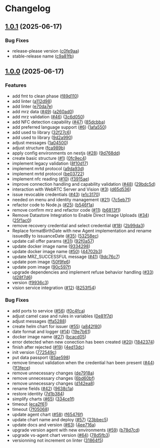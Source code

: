 # Changelog

## [1.0.1](https://github.com/2060-io/hologram-gov-id-issuer-vs/compare/v1.0.0...v1.0.1) (2025-06-17)


### Bug Fixes

* release-please version ([c0fe9aa](https://github.com/2060-io/hologram-gov-id-issuer-vs/commit/c0fe9aa70e634eac08561ea4f8edd0bef3a5403c))
* stable-release name ([c9a81fb](https://github.com/2060-io/hologram-gov-id-issuer-vs/commit/c9a81fbc887da7828638dd64ff4d40ff879a1374))

## [1.0.0](https://github.com/2060-io/hologram-gov-id-issuer-vs/compare/v0.0.5...v1.0.0) (2025-06-17)


### Features

* add fmt to clean phase ([f89d110](https://github.com/2060-io/hologram-gov-id-issuer-vs/commit/f89d1104ddaeff920f45ef809bb110325f189d35))
* add linter ([a112d98](https://github.com/2060-io/hologram-gov-id-issuer-vs/commit/a112d98d86c6ca280c39edf50d83fa5fc2d87390))
* add linter ([e70da7e](https://github.com/2060-io/hologram-gov-id-issuer-vs/commit/e70da7e1206c5374cdba90e98b75384cbbe436f5))
* add mrz data ([#49](https://github.com/2060-io/hologram-gov-id-issuer-vs/issues/49)) ([a260ad0](https://github.com/2060-io/hologram-gov-id-issuer-vs/commit/a260ad0a9fbd6ad44c21415907ad3269843c8a1e))
* add mrz validation ([#46](https://github.com/2060-io/hologram-gov-id-issuer-vs/issues/46)) ([3c6d050](https://github.com/2060-io/hologram-gov-id-issuer-vs/commit/3c6d0505c0d9375d71cca75351e00d76d021afc7))
* add NFC detection capability ([#47](https://github.com/2060-io/hologram-gov-id-issuer-vs/issues/47)) ([85dcbba](https://github.com/2060-io/hologram-gov-id-issuer-vs/commit/85dcbba9910af4f3d3ae3a8dc12c70b27c63bed0))
* add preferred language support ([#6](https://github.com/2060-io/hologram-gov-id-issuer-vs/issues/6)) ([1afa550](https://github.com/2060-io/hologram-gov-id-issuer-vs/commit/1afa550a34ea4864fccb96a578f391aedce04d13))
* add used to library ([32f27c6](https://github.com/2060-io/hologram-gov-id-issuer-vs/commit/32f27c64273b11fda67f4973d65aebc56a91b343))
* add used to library ([9d2a990](https://github.com/2060-io/hologram-gov-id-issuer-vs/commit/9d2a9907b2655a0117ed0d2af971b8948ff698c7))
* adjust messages ([1a04500](https://github.com/2060-io/hologram-gov-id-issuer-vs/commit/1a04500346029eee5d11e1049ec43e86687654d2))
* adjust structure ([fca989b](https://github.com/2060-io/hologram-gov-id-issuer-vs/commit/fca989b621e918c6a32af4d1f41234520839d878))
* apply config environments on nestjs ([#28](https://github.com/2060-io/hologram-gov-id-issuer-vs/issues/28)) ([9d768dd](https://github.com/2060-io/hologram-gov-id-issuer-vs/commit/9d768dd33ccb4279644dd5fdd0cfdcf342fb8c0c))
* create basic structure ([#1](https://github.com/2060-io/hologram-gov-id-issuer-vs/issues/1)) ([0fc9ec4](https://github.com/2060-io/hologram-gov-id-issuer-vs/commit/0fc9ec47b0b472882c62f9e567ccb221c112a1b8))
* implement legacy validation ([8f10d17](https://github.com/2060-io/hologram-gov-id-issuer-vs/commit/8f10d17bc35e3a24ac8c0bde1cbc5a598cf0f69f))
* implement mrtd protocol ([a9da93d](https://github.com/2060-io/hologram-gov-id-issuer-vs/commit/a9da93dc2b44446a3a24ec148099ad6dfa2d2720))
* implement mrtd protocol ([be03722](https://github.com/2060-io/hologram-gov-id-issuer-vs/commit/be03722627d712bf942013d6215cd5dc18d26fbd))
* implement nfc reading ([#10](https://github.com/2060-io/hologram-gov-id-issuer-vs/issues/10)) ([f3915ae](https://github.com/2060-io/hologram-gov-id-issuer-vs/commit/f3915aee31ced842e5ef8e32c82960ded428ab2e))
* improve connection handling and capability validation ([#48](https://github.com/2060-io/hologram-gov-id-issuer-vs/issues/48)) ([29bdc5d](https://github.com/2060-io/hologram-gov-id-issuer-vs/commit/29bdc5d18e6a3d666b3cf4cbaf1df81f2b10d098))
* interaction with WebRTC Server and Vision ([#3](https://github.com/2060-io/hologram-gov-id-issuer-vs/issues/3)) ([d65d536](https://github.com/2060-io/hologram-gov-id-issuer-vs/commit/d65d53666fa0f422c01cb405e7c9088db528606b))
* issue revocable credentials ([#43](https://github.com/2060-io/hologram-gov-id-issuer-vs/issues/43)) ([e1c3170](https://github.com/2060-io/hologram-gov-id-issuer-vs/commit/e1c3170dd0603e10dae5973bd96269bc6b20233b))
* needed on menu and identity management ([#21](https://github.com/2060-io/hologram-gov-id-issuer-vs/issues/21)) ([7c5eb71](https://github.com/2060-io/hologram-gov-id-issuer-vs/commit/7c5eb7191bc0be6d755ac06d34bf05a40462767b))
* refactor code to Node.js ([#25](https://github.com/2060-io/hologram-gov-id-issuer-vs/issues/25)) ([b546f1a](https://github.com/2060-io/hologram-gov-id-issuer-vs/commit/b546f1aa803ae336653952b3105c43202924d0e4))
* remove confirm mrz and refactor code ([#11](https://github.com/2060-io/hologram-gov-id-issuer-vs/issues/11)) ([b6813f1](https://github.com/2060-io/hologram-gov-id-issuer-vs/commit/b6813f1ed1f1dfa98cc732b6d4df176831bf6bf0))
* Remove Datastore Integration to Enable Direct Image Uploads ([#34](https://github.com/2060-io/hologram-gov-id-issuer-vs/issues/34)) ([25f1ac0](https://github.com/2060-io/hologram-gov-id-issuer-vs/commit/25f1ac0fcea92ccb9de4c06d6c4a6a933d850775))
* remove recovery credential and select credential ([#18](https://github.com/2060-io/hologram-gov-id-issuer-vs/issues/18)) ([2b99da3](https://github.com/2060-io/hologram-gov-id-issuer-vs/commit/2b99da38601cbe23f367da7294223011bcdf9cbb))
* Replace formatBirthDate with new Agent implementation and rename issuedBy to issuanceDate ([#35](https://github.com/2060-io/hologram-gov-id-issuer-vs/issues/35)) ([53258ec](https://github.com/2060-io/hologram-gov-id-issuer-vs/commit/53258ecc536631f60cda84564a862b908babcf1a))
* update call offer params ([#31](https://github.com/2060-io/hologram-gov-id-issuer-vs/issues/31)) ([92f0a57](https://github.com/2060-io/hologram-gov-id-issuer-vs/commit/92f0a57d3172fa62b87bf8cf806579dc884073c4))
* update docker image name ([9334298](https://github.com/2060-io/hologram-gov-id-issuer-vs/commit/9334298c52e191d054b526aae5c63a31a69a9598))
* update docker image name ([#50](https://github.com/2060-io/hologram-gov-id-issuer-vs/issues/50)) ([44702b3](https://github.com/2060-io/hologram-gov-id-issuer-vs/commit/44702b325983ff2812dd2228b93442cd3422cbb6))
* update MRZ_SUCCESSFUL message ([#41](https://github.com/2060-io/hologram-gov-id-issuer-vs/issues/41)) ([9dc76c7](https://github.com/2060-io/hologram-gov-id-issuer-vs/commit/9dc76c757a1f16e3783242afd91c3b51998bad54))
* update pom image ([50f9fe6](https://github.com/2060-io/hologram-gov-id-issuer-vs/commit/50f9fe654eb094542a599532756bdfa0188b2998))
* update pom image ([90c597f](https://github.com/2060-io/hologram-gov-id-issuer-vs/commit/90c597fded1f776e60cce8e608b567fd1c4687f9))
* upgrade dependencies and implement refuse behavior handling ([#33](https://github.com/2060-io/hologram-gov-id-issuer-vs/issues/33)) ([d28f7d6](https://github.com/2060-io/hologram-gov-id-issuer-vs/commit/d28f7d68cf3553e9d62e0e5e178d3c2b0533fe91))
* version ([f9936c3](https://github.com/2060-io/hologram-gov-id-issuer-vs/commit/f9936c3922788dbbd774dfeaf310dad1f78d3ba4))
* vision service integration ([#12](https://github.com/2060-io/hologram-gov-id-issuer-vs/issues/12)) ([8253f54](https://github.com/2060-io/hologram-gov-id-issuer-vs/commit/8253f54750349d573669a3fbe776bedadac93e4b))


### Bug Fixes

* add ports to service ([#56](https://github.com/2060-io/hologram-gov-id-issuer-vs/issues/56)) ([f0c4fca](https://github.com/2060-io/hologram-gov-id-issuer-vs/commit/f0c4fca8ed39153e9bf9118e7591b8f2a200bfd3))
* adjust camel case and rules in variables ([0e81f7d](https://github.com/2060-io/hologram-gov-id-issuer-vs/commit/0e81f7d531a4b7ff26c31150ccefcc18d1c725f8))
* adjust messages ([ffa5288](https://github.com/2060-io/hologram-gov-id-issuer-vs/commit/ffa528842297ffd811a16c2fe10b15a14d976648))
* create helm chart for issuer ([#55](https://github.com/2060-io/hologram-gov-id-issuer-vs/issues/55)) ([a842f80](https://github.com/2060-io/hologram-gov-id-issuer-vs/commit/a842f8076efb55d3d8eab39db77f3b2dcb8f511a))
* date format and logger ([#14](https://github.com/2060-io/hologram-gov-id-issuer-vs/issues/14)) ([19e7b61](https://github.com/2060-io/hologram-gov-id-issuer-vs/commit/19e7b61fb4b4571612dbdde40eeea28722099d30))
* docker image name ([#27](https://github.com/2060-io/hologram-gov-id-issuer-vs/issues/27)) ([bcacd05](https://github.com/2060-io/hologram-gov-id-issuer-vs/commit/bcacd05d23560da2968a0aefb79ae12e7417503b))
* error detected when new conection has been created ([#20](https://github.com/2060-io/hologram-gov-id-issuer-vs/issues/20)) ([1842374](https://github.com/2060-io/hologram-gov-id-issuer-vs/commit/1842374676870bf3adfb57a5bb25ff84f928045d))
* finish after rejected ([#19](https://github.com/2060-io/hologram-gov-id-issuer-vs/issues/19)) ([4ed13dc](https://github.com/2060-io/hologram-gov-id-issuer-vs/commit/4ed13dc18eaf28c16347096b6df8fdf6140120a1))
* init version ([772549c](https://github.com/2060-io/hologram-gov-id-issuer-vs/commit/772549cab6c909a97ce3ae13568dfe8e0f7d6979))
* put data passport ([85ae598](https://github.com/2060-io/hologram-gov-id-issuer-vs/commit/85ae5988b7639e4527ca7fdc0aadc503cd6a3f8d))
* remove timeout validation when the credential han been present ([#44](https://github.com/2060-io/hologram-gov-id-issuer-vs/issues/44)) ([1f3fece](https://github.com/2060-io/hologram-gov-id-issuer-vs/commit/1f3fece07ca4a0e62c88f17aad23e154b2321350))
* remove unnecessary changes ([de7918a](https://github.com/2060-io/hologram-gov-id-issuer-vs/commit/de7918a8e4e48478c4d3b0c16a5649273b5fc3a2))
* remove unnecessary changes ([6bd60bf](https://github.com/2060-io/hologram-gov-id-issuer-vs/commit/6bd60bfb75f51ff59e5ce4349e3d653cb5a709c4))
* remove unnecessary changes ([d142ea8](https://github.com/2060-io/hologram-gov-id-issuer-vs/commit/d142ea87fe914dcd8a93708feae0a623aed2c0d1))
* rename fields ([#42](https://github.com/2060-io/hologram-gov-id-issuer-vs/issues/42)) ([9638c1a](https://github.com/2060-io/hologram-gov-id-issuer-vs/commit/9638c1a494f999f2eb0d46270a03b8eab292a73a))
* restore identity ([7d1b384](https://github.com/2060-io/hologram-gov-id-issuer-vs/commit/7d1b384facc22c490115e54b4441e024b22bcf88))
* simplify charts ([#65](https://github.com/2060-io/hologram-gov-id-issuer-vs/issues/65)) ([334ce1f](https://github.com/2060-io/hologram-gov-id-issuer-vs/commit/334ce1f1b76f9aa168ea98568fd6f566edb30f5b))
* timeout ([eca2f61](https://github.com/2060-io/hologram-gov-id-issuer-vs/commit/eca2f61249dbecfefde8f7718132effb6eaecaa7))
* timeout ([7f05068](https://github.com/2060-io/hologram-gov-id-issuer-vs/commit/7f050689ea956807e27c990678b80d5f5cc88421))
* update agent chart ([#58](https://github.com/2060-io/hologram-gov-id-issuer-vs/issues/58)) ([f65476f](https://github.com/2060-io/hologram-gov-id-issuer-vs/commit/f65476fff058a8563bb37e37970d07e55edb285d))
* update chart name and deploy ([#57](https://github.com/2060-io/hologram-gov-id-issuer-vs/issues/57)) ([23bbec5](https://github.com/2060-io/hologram-gov-id-issuer-vs/commit/23bbec54d0054ac8f3131acf1b1503e261ae29ec))
* update docs and version ([#63](https://github.com/2060-io/hologram-gov-id-issuer-vs/issues/63)) ([4ee716a](https://github.com/2060-io/hologram-gov-id-issuer-vs/commit/4ee716a5f816410c5bfcf9065fd4667749297cb1))
* upgrade version agent with new environments ([#59](https://github.com/2060-io/hologram-gov-id-issuer-vs/issues/59)) ([b78d7cd](https://github.com/2060-io/hologram-gov-id-issuer-vs/commit/b78d7cd1e0c92ca9c61f63bfe6d0c98195bf5843))
* upgrade vs-agent chart version ([#64](https://github.com/2060-io/hologram-gov-id-issuer-vs/issues/64)) ([78d5fb3](https://github.com/2060-io/hologram-gov-id-issuer-vs/commit/78d5fb30b8793ef64016691ee20a3e7ddd68d7e1))
* versionning not increment on linter ([31864f5](https://github.com/2060-io/hologram-gov-id-issuer-vs/commit/31864f5d06ee4ac0d0773c6a26fe0240bc8e62f5))
